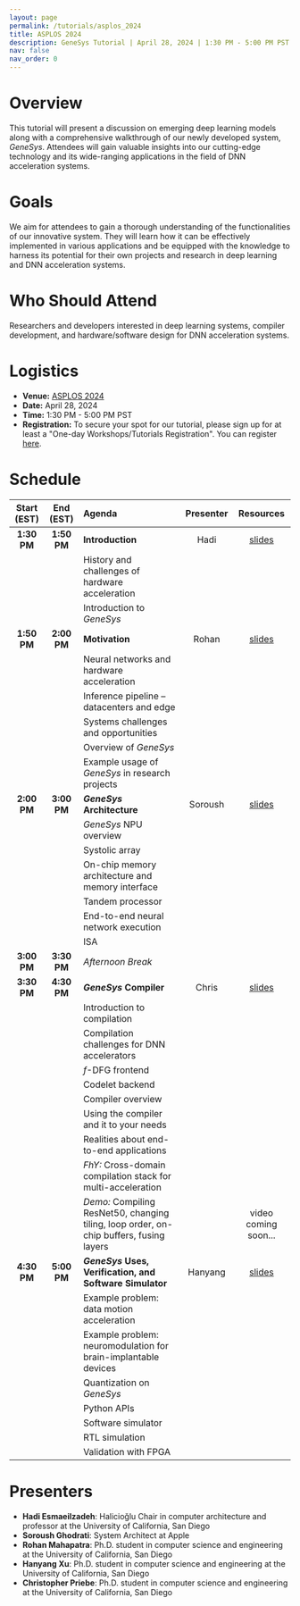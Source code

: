 ```yaml
---
layout: page
permalink: /tutorials/asplos_2024
title: ASPLOS 2024
description: GeneSys Tutorial | April 28, 2024 | 1:30 PM - 5:00 PM PST | Grande D
nav: false
nav_order: 0
---
```


# Overview
This tutorial will present a discussion on emerging deep learning models along with a comprehensive walkthrough of our newly developed system, _GeneSys_.
Attendees will gain valuable insights into our cutting-edge technology and its wide-ranging applications in the field of DNN acceleration systems.

# Goals
We aim for attendees to gain a thorough understanding of the functionalities of our innovative system.
They will learn how it can be effectively implemented in various applications and be equipped with the knowledge to harness its potential for their own projects and research in deep learning and DNN acceleration systems.

# Who Should Attend
Researchers and developers interested in deep learning systems, compiler development, and hardware/software design for DNN acceleration systems.

# Logistics
- **Venue:** [ASPLOS 2024](https://www.asplos-conference.org/asplos2024/)
- **Date:** April 28, 2024
- **Time:** 1:30 PM - 5:00 PM PST
- **Registration:** To secure your spot for our tutorial, please sign up for at least a "One-day Workshops/Tutorials Registration". You can register [here](https://whova.com/portal/registration/asplo_202403/).

# Schedule

| Start (EST) | End (EST) | Agenda | Presenter | Resources |
| :---------: | :-------: | :----- | :-------: | :-------: | 
| **1:30 PM** | **1:50 PM** | **Introduction** | Hadi | [slides](https://drive.google.com/file/d/1p0Q790UhU0BNazOf7gDTU9q8qqxPTd8w/view?usp=sharing) |
| | | History and challenges of hardware acceleration | | |
| | | Introduction to _GeneSys_ | | |
| **1:50 PM** | **2:00 PM** | **Motivation** | Rohan | [slides](https://drive.google.com/file/d/1jNKl7vr2VSOMYfU--JscGImHKzmXJTuz/view?usp=sharing) |
| | | Neural networks and hardware acceleration | | |
| | | Inference pipeline – datacenters and edge | | |
| | | Systems challenges and opportunities | | |
| | | Overview of _GeneSys_ | | |
| | | Example usage of _GeneSys_ in research projects | | |
| **2:00 PM** | **3:00 PM** | **_GeneSys_ Architecture** | Soroush | [slides](https://drive.google.com/file/d/1V3ROnTi7FAZ_Z_1YU9QW9qobb572tRx8/view?usp=sharing) | 
| | | _GeneSys_ NPU overview | | |
| | | Systolic array | | |
| | | On-chip memory architecture and memory interface | | |
| | | Tandem processor | | |
| | | End-to-end neural network execution | | |
| | | ISA | | |
| **3:00 PM** | **3:30 PM** | *Afternoon Break* | | | 
| **3:30 PM** | **4:30 PM** | **_GeneSys_ Compiler** | Chris | [slides](https://drive.google.com/file/d/1tSkvlXoaMRwQNYQOldDi65vo1Lj276GA/view?usp=sharing) |
| | | Introduction to compilation | | |
| | | Compilation challenges for DNN accelerators | | |
| | | _f_-DFG frontend | | |
| | | Codelet backend | | |
| | | Compiler overview | | |
| | | Using the compiler and it to your needs | | |
| | | Realities about end-to-end applications | | |
| | | *FhY:* Cross-domain compilation stack for multi-acceleration | | |
| | | *Demo:* Compiling ResNet50, changing tiling, loop order, on-chip buffers, fusing layers | | video coming soon... |
| **4:30 PM** | **5:00 PM** | **_GeneSys_ Uses, Verification, and Software Simulator** | Hanyang | [slides](https://drive.google.com/file/d/1uQec9sBoE3-6rlWfjsw_BzisL47msEsR/view?usp=sharing) |
| | | Example problem: data motion acceleration | | |
| | | Example problem: neuromodulation for brain-implantable devices | | |
| | | Quantization on _GeneSys_ | | |
| | | Python APIs | | |
| | | Software simulator | | |
| | | RTL simulation | | |
| | | Validation with FPGA | | |

# Presenters
- **Hadi Esmaeilzadeh**: Halicioğlu Chair in computer architecture and professor at the University of California, San Diego
- **Soroush Ghodrati**: System Architect at Apple
- **Rohan Mahapatra**: Ph.D. student in computer science and engineering at the University of California, San Diego
- **Hanyang Xu**: Ph.D. student in computer science and engineering at the University of California, San Diego
- **Christopher Priebe**: Ph.D. student in computer science and engineering at the University of California, San Diego
